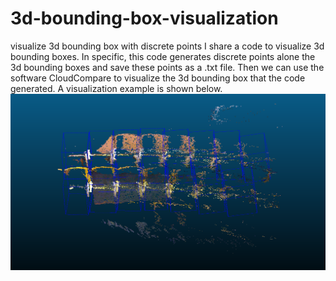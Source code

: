 # 3d-bounding-box-visualization
visualize 3d bounding box with discrete points
I share a code to visualize 3d bounding boxes. In specific, this code generates discrete points alone the 3d bounding boxes and save these points as a .txt file. Then we can use the software CloudCompare to visualize the 3d bounding box that the code generated. A visualization example is shown below.<br>
![](https://github.com/Prominem/3d-bounding-box-visualization/blob/master/3dbboxes.png)
#
